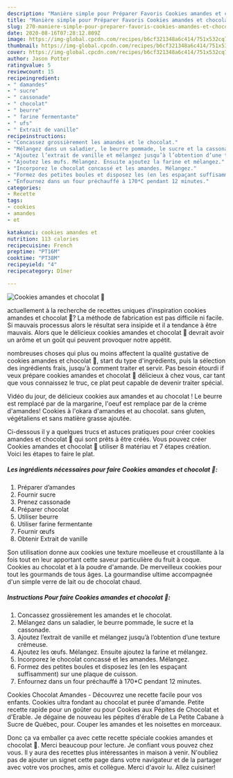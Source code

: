 ```yaml
---
description: "Manière simple pour Préparer Favoris Cookies amandes et chocolat 🤎"
title: "Manière simple pour Préparer Favoris Cookies amandes et chocolat 🤎"
slug: 270-maniere-simple-pour-preparer-favoris-cookies-amandes-et-chocolat
date: 2020-08-16T07:28:12.809Z
image: https://img-global.cpcdn.com/recipes/b6cf321348a6c414/751x532cq70/cookies-amandes-et-chocolat-🤎-photo-principale-de-la-recette.jpg
thumbnail: https://img-global.cpcdn.com/recipes/b6cf321348a6c414/751x532cq70/cookies-amandes-et-chocolat-🤎-photo-principale-de-la-recette.jpg
cover: https://img-global.cpcdn.com/recipes/b6cf321348a6c414/751x532cq70/cookies-amandes-et-chocolat-🤎-photo-principale-de-la-recette.jpg
author: Jason Potter
ratingvalue: 5
reviewcount: 15
recipeingredient:
- " damandes"
- " sucre"
- " cassonade"
- " chocolat"
- " beurre"
- " farine fermentante"
- " ufs"
- " Extrait de vanille"
recipeinstructions:
- "Concassez grossièrement les amandes et le chocolat."
- "Mélangez dans un saladier, le beurre pommade, le sucre et la cassonade."
- "Ajoutez l’extrait de vanille et mélangez jusqu’à l’obtention d’une texture crémeuse."
- "Ajoutez les œufs. Mélangez. Ensuite ajoutez la farine et mélangez."
- "Incorporez le chocolat concassé et les amandes. Mélangez."
- "Formez des petites boules et disposez les (en les espaçant suffisamment) sur une plaque de cuisson."
- "Enfournez dans un four préchauffé à 170*C pendant 12 minutes."
categories:
- Recette
tags:
- cookies
- amandes
- et

katakunci: cookies amandes et 
nutrition: 113 calories
recipecuisine: French
preptime: "PT16M"
cooktime: "PT38M"
recipeyield: "4"
recipecategory: Dîner

---
```



![Cookies amandes et chocolat 🤎](https://img-global.cpcdn.com/recipes/b6cf321348a6c414/751x532cq70/cookies-amandes-et-chocolat-🤎-photo-principale-de-la-recette.jpg)

actuellement à la recherche de recettes uniques d'inspiration cookies amandes et chocolat 🤎? La méthode de fabrication est pas difficile ni facile. Si mauvais processus alors le résultat sera insipide et il a tendance à être mauvais. Alors que le délicieux cookies amandes et chocolat 🤎 devrait avoir un arôme et un goût qui peuvent provoquer notre appétit.

nombreuses choses qui plus ou moins affectent la qualité gustative de cookies amandes et chocolat 🤎, start du type d'ingrédients, puis la sélection des ingrédients frais, jusqu'à comment traiter et servir. Pas besoin étourdi if veux prépare cookies amandes et chocolat 🤎 délicieux à chez vous, car tant que vous connaissez le truc, ce plat peut capable de devenir traiter spécial.

Vidéo du jour, de délicieux cookies aux amandes et au chocolat ! Le beurre est remplacé par de la margarine, l&#39;oeuf est remplace par de la crème d&#39;amandes! Cookies à l&#39;okara d&#39;amandes et au chocolat. sans gluten, végétaliens et sans matière grasse ajoutée.


Ci-dessous il y a quelques trucs et astuces pratiques pour créer cookies amandes et chocolat 🤎 qui sont prêts à être créés. Vous pouvez créer Cookies amandes et chocolat 🤎 utiliser 8 matériau et 7 étapes création. Voici les étapes to faire le plat.

<!--inarticleads1-->

##### Les ingrédients nécessaires pour faire Cookies amandes et chocolat 🤎:

1. Préparer  d’amandes
1. Fournir  sucre
1. Prenez  cassonade
1. Préparer  chocolat
1. Utiliser  beurre
1. Utiliser  farine fermentante
1. Fournir  œufs
1. Obtenir  Extrait de vanille


Son utilisation donne aux cookies une texture moelleuse et croustillante à la fois tout en leur apportant cette saveur particulière du fruit à coque. Cookies au chocolat et à la poudre d&#39;amande. De merveilleux cookies pour tout les gourmands de tous âges. La gourmandise ultime accompagnée d&#39;un simple verre de lait ou de chocolat chaud. 

<!--inarticleads2-->

##### Instructions Pour faire Cookies amandes et chocolat 🤎:

1. Concassez grossièrement les amandes et le chocolat.
1. Mélangez dans un saladier, le beurre pommade, le sucre et la cassonade.
1. Ajoutez l’extrait de vanille et mélangez jusqu’à l’obtention d’une texture crémeuse.
1. Ajoutez les œufs. Mélangez. Ensuite ajoutez la farine et mélangez.
1. Incorporez le chocolat concassé et les amandes. Mélangez.
1. Formez des petites boules et disposez les (en les espaçant suffisamment) sur une plaque de cuisson.
1. Enfournez dans un four préchauffé à 170*C pendant 12 minutes.


Cookies Chocolat Amandes - Découvrez une recette facile pour vos enfants. Cookies ultra fondant au chocolat et purée d&#39;amande. Petite recette rapide pour un goûter ou pour Cookies aux Pépites de Chocolat et d&#39;Erable. Je dégaine de nouveau les pépites d&#39;érable de La Petite Cabane à Sucre de Québec, pour. Couper les amandes et les noisettes en morceaux. 


Donc ça va emballer ça avec cette recette spéciale cookies amandes et chocolat 🤎. Merci beaucoup pour lecture. Je confiant vous pouvez chez vous. Il y aura des recettes plus  intéressantes in maison à venir. N'oubliez pas de ajouter un signet cette page dans votre navigateur et de la partager avec votre vos proches, amis et collègue. Merci d'avoir lu. Allez cuisiner!
